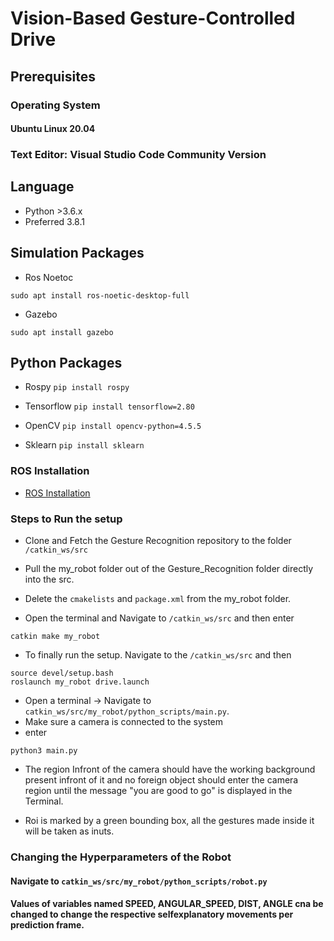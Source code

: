 
# Vision-Based Gesture-Controlled Drive

## Prerequisites

### Operating System

#### Ubuntu Linux 20.04

### Text Editor: Visual Studio Code Community Version

## Language

* Python >3.6.x
* Preferred 3.8.1

## Simulation Packages

* Ros Noetoc

<code>sudo apt install ros-noetic-desktop-full</code>

* Gazebo

<code>sudo apt install gazebo</code>

## Python Packages

* Rospy
<code>pip install rospy</code>

* Tensorflow
<code>pip install tensorflow=2.80</code>

* OpenCV
<code>pip install opencv-python=4.5.5</code>

* Sklearn
<code>pip install sklearn</code>

### ROS Installation

* <a href="http://wiki.ros.org/noetic/Installation/Ubuntu">ROS Installation</a>

### Steps to Run the setup

* Clone and Fetch the Gesture Recognition repository to the folder <code>/catkin_ws/src</code>

* Pull the my_robot folder out of the Gesture_Recognition folder directly into the src.

* Delete the <code>cmakelists</code> and <code>package.xml</code> from the my_robot folder.
* Open the terminal and Navigate to <code>/catkin_ws/src</code> and then enter
```
catkin make my_robot
```
* To finally run the setup. Navigate to the <code>/catkin_ws/src</code> and then
```
source devel/setup.bash
roslaunch my_robot drive.launch
```

* Open a terminal -> Navigate to <code>catkin_ws/src/my_robot/python_scripts/main.py</code>.
* Make sure a camera is connected to the system
* enter 
```
python3 main.py
```
* The region Infront of the camera should have the working background present infront of it and no foreign object should enter the camera region until the message "you are good to go" is displayed in the Terminal.

* Roi is marked by a green bounding box, all the gestures made inside it will be taken as inuts.

### Changing the Hyperparameters of the Robot

#### Navigate to ```catkin_ws/src/my_robot/python_scripts/robot.py```

#### Values of variables named SPEED, ANGULAR_SPEED, DIST, ANGLE cna be changed to change the respective selfexplanatory movements per prediction frame.